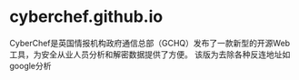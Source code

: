 # cyberchef.github.io
CyberChef是英国情报机构政府通信总部（GCHQ）发布了一款新型的开源Web工具，为安全从业人员分析和解密数据提供了方便。
该版为去除各种反连地址如google分析
